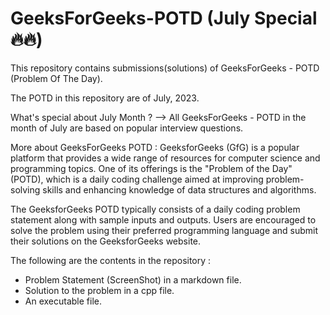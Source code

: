 # GeeksForGeeks-POTD (July Special🔥🔥)
This repository contains submissions(solutions) of GeeksForGeeks - POTD (Problem Of The Day). 

The POTD in this repository are of July, 2023.

What's special about July Month ?
--> All GeeksForGeeks - POTD in the month of July are based on popular interview questions.

More about GeeksForGeeks POTD :
GeeksforGeeks (GfG) is a popular platform that provides a wide range of resources for computer science and programming topics. One of its offerings is the "Problem of the Day" (POTD), which is a daily coding challenge aimed at improving problem-solving skills and enhancing knowledge of data structures and algorithms.

The GeeksforGeeks POTD typically consists of a daily coding problem statement along with sample inputs and outputs. Users are encouraged to solve the problem using their preferred programming language and submit their solutions on the GeeksforGeeks website.

The following are the contents in the repository :
  - Problem Statement (ScreenShot) in a markdown file.
  - Solution to the problem in a cpp file.
  - An executable file.


